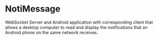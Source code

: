 # NotiMessage
WebSocket Server and Android application with corresponding client that allows a desktop computer to read and display the notifications that an Android phone on the same network receives. 
